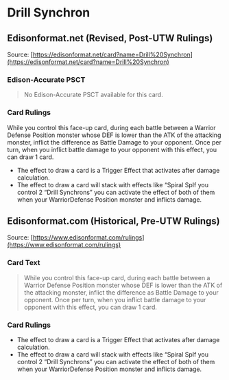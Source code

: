 # Drill Synchron

## Edisonformat.net (Revised, Post-UTW Rulings)

Source: [https://edisonformat.net/card?name=Drill%20Synchron](https://edisonformat.net/card?name=Drill%20Synchron)

### Edison-Accurate PSCT

> No Edison-Accurate PSCT available for this card.

### Card Rulings

While you control this face-up card, during each battle between a Warrior Defense Position monster whose DEF is lower than the ATK of the attacking monster, inflict the difference as Battle Damage to your opponent. Once per turn, when you inflict battle damage to your opponent with this effect, you can draw 1 card.
*   The effect to draw a card is a Trigger Effect that activates after damage calculation.
*   The effect to draw a card will stack with effects like “Spiral SpIf you control 2 “Drill Synchrons” you can activate the effect of both of them when your WarriorDefense Position monster and inflicts damage.


## Edisonformat.com (Historical, Pre-UTW Rulings)

Source: [https://www.edisonformat.com/rulings](https://www.edisonformat.com/rulings)

### Card Text

> While you control this face-up card, during each battle between a Warrior Defense Position monster whose DEF is lower than the ATK of the attacking monster, inflict the difference as Battle Damage to your opponent. Once per turn, when you inflict battle damage to your opponent with this effect, you can draw 1 card.

### Card Rulings

*   The effect to draw a card is a Trigger Effect that activates after damage calculation.
*   The effect to draw a card will stack with effects like “Spiral SpIf you control 2 “Drill Synchrons” you can activate the effect of both of them when your WarriorDefense Position monster and inflicts damage.


